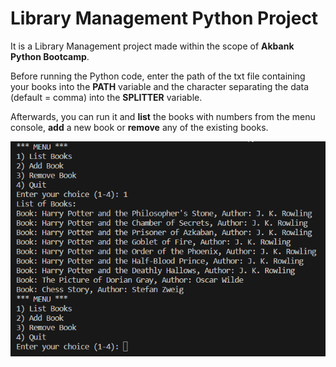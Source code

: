 # Library Management Python Project
It is a Library Management project made within the scope of **Akbank Python Bootcamp**.
 
Before running the Python code, enter the path of the txt file containing your books into the **PATH** variable and the character separating the data (default = comma) into the **SPLITTER** variable.

Afterwards, you can run it and **list** the books with numbers from the menu console, **add** a new book or **remove** any of the existing books.

![Screen Shot][product-screenshot]

[product-screenshot]: screenshot.png
